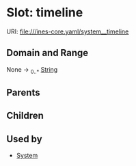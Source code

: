 
# Slot: timeline



URI: [file:///ines-core.yaml/system__timeline](file:///ines-core.yaml/system__timeline)


## Domain and Range

None &#8594;  <sub>0..\*</sub> [String](types/String.md)

## Parents


## Children


## Used by

 * [System](System.md)
